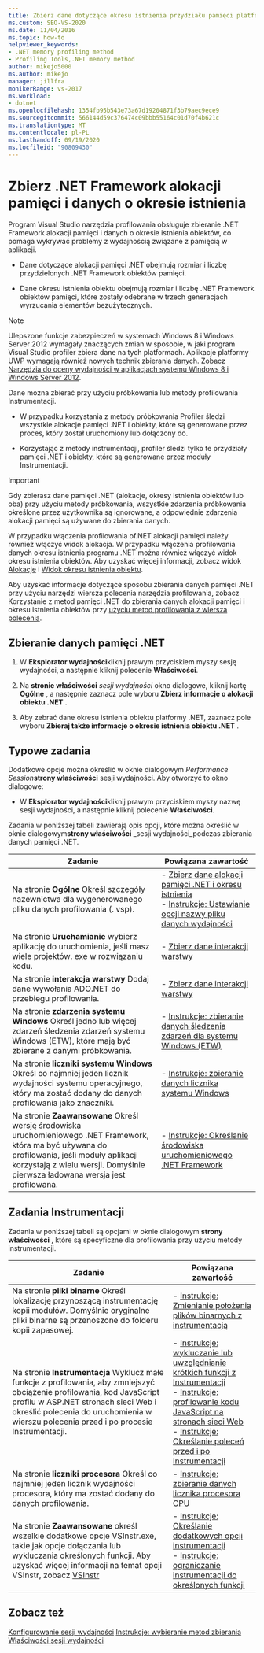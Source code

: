 ```yaml
---
title: Zbierz dane dotyczące okresu istnienia przydziału pamięci platformy .NET &
ms.custom: SEO-VS-2020
ms.date: 11/04/2016
ms.topic: how-to
helpviewer_keywords:
- .NET memory profiling method
- Profiling Tools,.NET memory method
author: mikejo5000
ms.author: mikejo
manager: jillfra
monikerRange: vs-2017
ms.workload:
- dotnet
ms.openlocfilehash: 1354fb95b543e73a67d19204871f3b79aec9ece9
ms.sourcegitcommit: 566144d59c376474c09bbb55164c01d70f4b621c
ms.translationtype: MT
ms.contentlocale: pl-PL
ms.lasthandoff: 09/19/2020
ms.locfileid: "90809430"
---
```

# <a name="collect-net-framework-memory-allocation-and-lifetime-data"></a>Zbierz .NET Framework alokacji pamięci i danych o okresie istnienia

Program Visual Studio narzędzia profilowania obsługuje zbieranie .NET Framework alokacji pamięci i danych o okresie istnienia obiektów, co pomaga wykrywać problemy z wydajnością związane z pamięcią w aplikacji.

- Dane dotyczące alokacji pamięci .NET obejmują rozmiar i liczbę przydzielonych .NET Framework obiektów pamięci.

- Dane okresu istnienia obiektu obejmują rozmiar i liczbę .NET Framework obiektów pamięci, które zostały odebrane w trzech generacjach wyrzucania elementów bezużytecznych.

> [!NOTE]
> Ulepszone funkcje zabezpieczeń w systemach Windows 8 i Windows Server 2012 wymagały znaczących zmian w sposobie, w jaki program Visual Studio profiler zbiera dane na tych platformach. Aplikacje platformy UWP wymagają również nowych technik zbierania danych. Zobacz [Narzędzia do oceny wydajności w aplikacjach systemu Windows 8 i Windows Server 2012](../profiling/performance-tools-on-windows-8-and-windows-server-2012-applications.md).

Dane można zbierać przy użyciu próbkowania lub metody profilowania Instrumentacji.

- W przypadku korzystania z metody próbkowania Profiler śledzi wszystkie alokacje pamięci .NET i obiekty, które są generowane przez proces, który został uruchomiony lub dołączony do.

- Korzystając z metody instrumentacji, profiler śledzi tylko te przydziały pamięci .NET i obiekty, które są generowane przez moduły Instrumentacji.

> [!IMPORTANT]
> Gdy zbierasz dane pamięci .NET (alokacje, okresy istnienia obiektów lub oba) przy użyciu metody próbkowania, wszystkie zdarzenia próbkowania określone przez użytkownika są ignorowane, a odpowiednie zdarzenia alokacji pamięci są używane do zbierania danych.

W przypadku włączenia profilowania of.NET alokacji pamięci należy również włączyć widok alokacja. W przypadku włączenia profilowania danych okresu istnienia programu .NET można również włączyć widok okresu istnienia obiektów. Aby uzyskać więcej informacji, zobacz widok [Alokacje](../profiling/dotnet-memory-allocations-view.md) i [Widok okresu istnienia obiektu](../profiling/object-lifetime-view.md).

Aby uzyskać informacje dotyczące sposobu zbierania danych pamięci .NET przy użyciu narzędzi wiersza polecenia narzędzia profilowania, zobacz Korzystanie z metod pamięci .NET do zbierania danych alokacji pamięci i okresu istnienia obiektów przy [użyciu metod profilowania z wiersza polecenia](../profiling/using-profiling-methods-to-collect-performance-data-from-the-command-line.md).

## <a name="to-collect-net-memory-data"></a>Zbieranie danych pamięci .NET

1. W **Eksplorator wydajności**kliknij prawym przyciskiem myszy sesję wydajności, a następnie kliknij polecenie **Właściwości**.

2. Na **stronie właściwości** *sesji wydajności* okno dialogowe, kliknij kartę **Ogólne** , a następnie zaznacz pole wyboru **Zbierz informacje o alokacji obiektu .NET** .

3. Aby zebrać dane okresu istnienia obiektu platformy .NET, zaznacz pole wyboru **Zbieraj także informacje o okresie istnienia obiektu .NET** .

## <a name="common-tasks"></a>Typowe zadania

Dodatkowe opcje można określić w oknie dialogowym _Performance Session_**strony właściwości** sesji wydajności. Aby otworzyć to okno dialogowe:

- W **Eksplorator wydajności**kliknij prawym przyciskiem myszy nazwę sesji wydajności, a następnie kliknij polecenie **Właściwości**.

Zadania w poniższej tabeli zawierają opis opcji, które można określić w oknie dialogowym**strony właściwości** _sesji wydajności_podczas zbierania danych pamięci .NET.

|Zadanie|Powiązana zawartość|
|----------|---------------------|
|Na stronie **Ogólne** Określ szczegóły nazewnictwa dla wygenerowanego pliku danych profilowania (. vsp).|- [Zbierz dane alokacji pamięci .NET i okresu istnienia](../profiling/collecting-dotnet-memory-allocation-and-lifetime-data.md)<br />- [Instrukcje: Ustawianie opcji nazwy pliku danych wydajności](../profiling/how-to-set-performance-data-file-name-options.md)|
|Na stronie **Uruchamianie** wybierz aplikację do uruchomienia, jeśli masz wiele projektów. exe w rozwiązaniu kodu.|- [Zbierz dane interakcji warstwy](../profiling/collecting-tier-interaction-data.md)|
|Na stronie **interakcja warstwy** Dodaj dane wywołania ADO.NET do przebiegu profilowania.|- [Zbierz dane interakcji warstwy](../profiling/collecting-tier-interaction-data.md)|
|Na stronie **zdarzenia systemu Windows** Określ jedno lub więcej zdarzeń śledzenia zdarzeń systemu Windows (ETW), które mają być zbierane z danymi próbkowania.|- [Instrukcje: zbieranie danych śledzenia zdarzeń dla systemu Windows (ETW)](../profiling/how-to-collect-event-tracing-for-windows-etw-data.md)|
|Na stronie **liczniki systemu Windows** Określ co najmniej jeden licznik wydajności systemu operacyjnego, który ma zostać dodany do danych profilowania jako znaczniki.|- [Instrukcje: zbieranie danych licznika systemu Windows](../profiling/how-to-collect-windows-counter-data.md)|
|Na stronie **Zaawansowane** Określ wersję środowiska uruchomieniowego .NET Framework, która ma być używana do profilowania, jeśli moduły aplikacji korzystają z wielu wersji. Domyślnie pierwsza ładowana wersja jest profilowana.|- [Instrukcje: Określanie środowiska uruchomieniowego .NET Framework](../profiling/how-to-specify-the-dotnet-framework-runtime.md)|

## <a name="instrumentation-tasks"></a>Zadania Instrumentacji

Zadania w poniższej tabeli są opcjami w oknie dialogowym **strony właściwości** , które są specyficzne dla profilowania przy użyciu metody instrumentacji.

|Zadanie|Powiązana zawartość|
|----------|---------------------|
|Na stronie **pliki binarne** Określ lokalizację przynoszącą instrumentację kopii modułów. Domyślnie oryginalne pliki binarne są przenoszone do folderu kopii zapasowej.|- [Instrukcje: Zmienianie położenia plików binarnych z instrumentacją](../profiling/how-to-relocate-instrumented-binaries.md)|
|Na stronie **Instrumentacja** Wyklucz małe funkcje z profilowania, aby zmniejszyć obciążenie profilowania, kod JavaScript profilu w ASP.NET stronach sieci Web i określić polecenia do uruchomienia w wierszu polecenia przed i po procesie Instrumentacji.|- [Instrukcje: wykluczanie lub uwzględnianie krótkich funkcji z Instrumentacji](../profiling/how-to-exclude-or-include-short-functions-from-instrumentation.md)<br />- [Instrukcje: profilowanie kodu JavaScript na stronach sieci Web](../profiling/how-to-profile-javascript-code-in-web-pages.md)<br />- [Instrukcje: Określanie poleceń przed i po Instrumentacji](../profiling/how-to-specify-pre-and-post-instrument-commands.md)|
|Na stronie **liczniki procesora** Określ co najmniej jeden licznik wydajności procesora, który ma zostać dodany do danych profilowania.|- [Instrukcje: zbieranie danych licznika procesora CPU](../profiling/how-to-collect-cpu-counter-data.md)|
|Na stronie **Zaawansowane** określ wszelkie dodatkowe opcje VSInstr.exe, takie jak opcje dołączania lub wykluczania określonych funkcji. Aby uzyskać więcej informacji na temat opcji VSInstr, zobacz [VSInstr](../profiling/vsinstr.md)|- [Instrukcje: Określanie dodatkowych opcji instrumentacji](../profiling/how-to-specify-additional-instrumentation-options.md)<br />- [Instrukcje: ograniczanie instrumentacji do określonych funkcji](../profiling/how-to-limit-instrumentation-to-specific-functions.md)|

## <a name="see-also"></a>Zobacz też

[Konfigurowanie sesji wydajności](../profiling/configuring-performance-sessions.md) 
 [Instrukcje: wybieranie metod zbierania](../profiling/how-to-choose-collection-methods.md) 
 [Właściwości sesji wydajności](../profiling/performance-session-properties.md)
